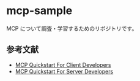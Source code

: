 # mcp-sample

MCP について調査・学習するためのリポジトリです。

## 参考文献

- [MCP Quickstart For Client Developers](https://modelcontextprotocol.io/quickstart/client)
- [MCP Quickstart For Server Developers](https://modelcontextprotocol.io/quickstart/server#claude-for-desktop-integration-issues)
